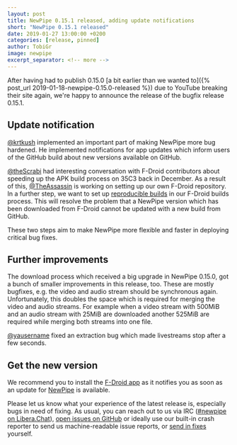 ```yaml
---
layout: post
title: NewPipe 0.15.1 released, adding update notifications
short: "NewPipe 0.15.1 released"
date: 2019-01-27 13:00:00 +0200
categories: [release, pinned]
author: TobiGr
image: newpipe
excerpt_separator: <!-- more -->
---
```


After having had to publish 0.15.0 [a bit earlier than we wanted to]({% post_url 2019-01-18-newpipe-0.15.0-released %}) due to YouTube breaking their site again, we're happy to announce the release of the bugfix release 0.15.1.

<!-- more -->


## Update notification
[@krtkush](https://github.com/krtkush) implemented an important part of making NewPipe more bug hardened. He implemented notifications for app updates which inform users of the GitHub build about new versions available on GitHub.

[@theScrabi](https://github.com/theScrabi) had interesting conversation with F-Droid contributors about speeding up the APK build process on 35C3 back in December. As a result of this, [@TheAssassin](https://github.com/theAssasin) is working on setting up our own F-Droid repository. In a further step, we want to set up [reproducible builds](https://f-droid.org/docs/Reproducible_Builds/) in our F-Droid builds process. This will resolve the problem that a NewPipe version which has been downloaded from F-Droid cannot be updated with a new build from GitHub.

These two steps aim to make NewPipe more flexible and faster in deploying critical bug fixes.


## Further improvements
The download process which received a big upgrade in NewPipe 0.15.0, got a bunch of smaller improvements in this release, too. These are mostly bugfixes, e.g. the video and audio stream should be synchronous again. Unfortunately, this doubles the space which is required for merging the video and audio streams. For example when a video stream with 500MiB and an audio stream with 25MiB are downloaded another 525MiB are required while merging both streams into one file.

[@yausername](https://github.com/yausername) fixed an extraction bug which made livestreams stop after a few seconds.


## Get the new version

We recommend you to install the [F-Droid app](https://f-droid.org/) as it notifies you as soon as an update for [NewPipe](https://f-droid.org/packages/org.schabi.newpipe/) is available.

Please let us know what your experience of the latest release is, especially bugs in need of fixing. As usual, you can reach out to us via IRC ([#newpipe on Libera.Chat](https://web.libera.chat/#newpipe)), [open issues on GitHub](https://github.com/TeamNewPipe/NewPipe/issues/new) or ideally use our built-in crash reporter to send us machine-readable issue reports, or [send in fixes](https://github.com/TeamNewPipe/NewPipe/blob/dev/.github/CONTRIBUTING.md#bug-fixing) yourself.

